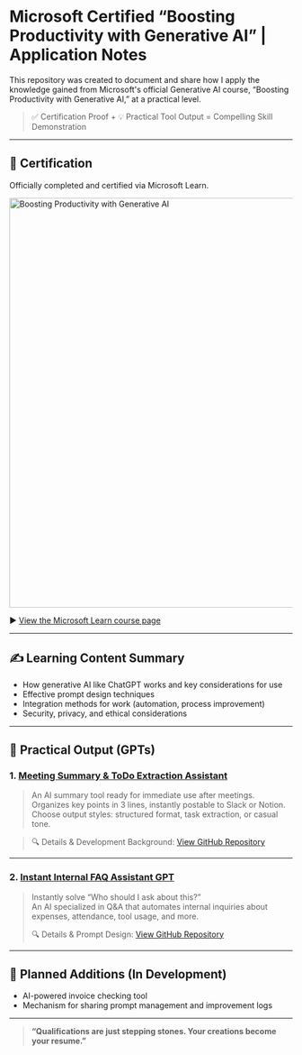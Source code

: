 # Microsoft Certified “Boosting Productivity with Generative AI” | Application Notes



This repository was created to document and share how I apply the knowledge gained from Microsoft's official Generative AI course, “Boosting Productivity with Generative AI,” at a practical level.

> ✅ Certification Proof + 💡 Practical Tool Output = Compelling Skill Demonstration

---

## 📜 Certification

Officially completed and certified via Microsoft Learn.

<img width="931" height="727" alt="Boosting Productivity with Generative AI" src="https://github.com/user-attachments/assets/f3350dbc-2491-4946-af0b-9e0959b85ba2" />


▶ [View the Microsoft Learn course page](https://aiskillsnavigator.microsoft.com/ja-jp)

---

## ✍️ Learning Content Summary

- How generative AI like ChatGPT works and key considerations for use
- Effective prompt design techniques
- Integration methods for work (automation, process improvement)
- Security, privacy, and ethical considerations

---

## 🧠 Practical Output (GPTs)

### 1. [Meeting Summary & ToDo Extraction Assistant](https://chatgpt.com/g/g-68a5cc11df888191b7b07a9da688b741-yi-shi-lu-3xing-yao-yue-todochou-chu-asisutanto)

> An AI summary tool ready for immediate use after meetings. Organizes key points in 3 lines, instantly postable to Slack or Notion.  
> Choose output styles: structured format, task extraction, or casual tone.

> 🔍 Details & Development Background: [View GitHub Repository](https://github.com/TomoProgrammingDayori/meeting-minutes-helper)

---

### 2. [Instant Internal FAQ Assistant GPT](https://chatgpt.com/g/g-68a5cf5fc62c81919d198dfa6f0ef496-she-nei-faqji-da-asisutanto-gpt)

> Instantly solve “Who should I ask about this?”  
> An AI specialized in Q&A that automates internal inquiries about expenses, attendance, tool usage, and more.  
>  
> 🔍 Details & Prompt Design: [View GitHub Repository](https://github.com/TomoProgrammingDayori/faq-assistant-gpt)  
---

## 📌 Planned Additions (In Development)

- AI-powered invoice checking tool
- Mechanism for sharing prompt management and improvement logs

---

> **“Qualifications are just stepping stones. Your creations become your resume.”**
